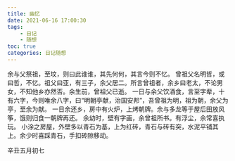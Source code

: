 ```yaml
---
title: 幽忆
date: 2021-06-16 17:00:30
tags:
    - 日记
    - 随想
toc: true
categories: 日记随想
---
```


余与父祭祖，至坟，则曰此谁谁，其先何何，其言今则不忆。
曾祖父名明哲，或曰哲，不忆。祖父曰亚，有三子，余父居二。所言曾祖者，余乡曰老太，不论男女，不知他乡亦然否。余生前，曾祖父已逝。
一日与余父饮酒食，言至字辈，十有六字，今则唯余八字，曰“明朝亭献，治国安邦”，吾曾祖为明，祖为朝，余父为亭，至余为献。
一日余还乡，房中有火炉，上烤朝牌。余与多龙等于屋后田放风筝，饿则归食一朝牌再还。
余幼时，壁有字画，余曾祖所书。有浮尘，余常喜执玩。
小涂之房屋，外壁多以青石为基，上为红砖，青石与砖有突，水泥平铺其上。余少时喜踩青石，手扣砖隙移动。

辛丑五月初七